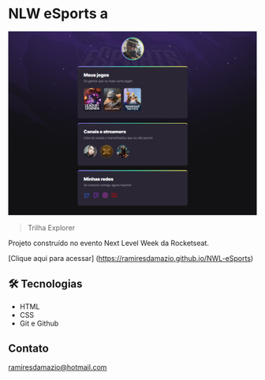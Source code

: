 # NLW eSports a

![preview](./.github/preview.png)

> Trilha Explorer

Projeto construído no evento Next Level Week da Rocketseat.

[Clique aqui para acessar] (https://ramiresdamazio.github.io/NWL-eSports)

## 🛠 Tecnologias

- HTML
- CSS
- Git e Github

## Contato

ramiresdamazio@hotmail.com